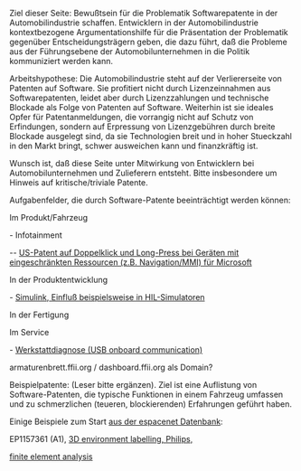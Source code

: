 Ziel dieser Seite: Bewußtsein für die Problematik Softwarepatente in der
Automobilindustrie schaffen. Entwicklern in der Automobilindustrie
kontextbezogene Argumentationshilfe für die Präsentation der Problematik
gegenüber Entscheidungsträgern geben, die dazu führt, daß die Probleme
aus der Führungsebene der Automobilunternehmen in die Politik
kommuniziert werden kann.

Arbeitshypothese: Die Automobilindustrie steht auf der Verliererseite
von Patenten auf Software. Sie profitiert nicht durch Lizenzeinnahmen
aus Softwarepatenten, leidet aber durch Lizenzzahlungen und technische
Blockade als Folge von Patenten auf Software. Weiterhin ist sie ideales
Opfer für Patentanmeldungen, die vorrangig nicht auf Schutz von
Erfindungen, sondern auf Erpressung von Lizenzgebühren durch breite
Blockade ausgelegt sind, da sie Technologien breit und in hoher
Stueckzahl in den Markt bringt, schwer ausweichen kann und finanzkräftig
ist.

Wunsch ist, daß diese Seite unter Mitwirkung von Entwicklern bei
Automobilunternehmen und Zulieferern entsteht. Bitte insbesondere um
Hinweis auf kritische/triviale Patente.

Aufgabenfelder, die durch Software-Patente beeinträchtigt werden können:

Im Produkt/Fahrzeug

\- Infotainment

\-- [US-Patent auf Doppelklick und Long-Press bei Geräten mit
eingeschränkten Ressourcen (z.B. Navigation/MMI) für
Microsoft](http://patft.uspto.gov/netacgi/nph-Parser?Sect1=PTO1&Sect2=HITOFF&d=PALL&p=1&u=/netahtml/srchnum.htm&r=1&f=G&l=50&s1=6,727,830.WKU.&OS=PN/6,727,830&RS=PN/6,727,830 "wikilink")

In der Produktentwicklung

\- [Simulink, Einfluß beispielsweise in
HIL-Simulatoren](http://swpat.ffii.org/patents/effects/simulink/index.en.html "wikilink")

In der Fertigung

Im Service

\- [Werkstattdiagnose (USB onboard
communication)](http://v3.espacenet.com/textdoc?DB=EPODOC&IDX=FR2812437 "wikilink")

armaturenbrett.ffii.org / dashboard.ffii.org als Domain?

Beispielpatente: (Leser bitte ergänzen). Ziel ist eine Auflistung von
Software-Patenten, die typische Funktionen in einem Fahrzeug umfassen
und zu schmerzlichen (teueren, blockierenden) Erfahrungen geführt haben.

Einige Beispiele zum Start [aus der espacenet
Datenbank](http://ep.espacenet.com/search97cgi/s97_cgi.exe?Action=FormGen&Template=ep/en/advanced.hts "wikilink"):

EP1157361 (A1), [3D environment labelling,
Philips,](http://v3.espacenet.com/origdoc?DB=EPODOC&IDX=US6690393&RPN=EP1157361&DOC=deb45b02a96018d3925007be863ee5b55c "wikilink")

[finite element
analysis](http://v3.espacenet.com/textdoc?DB=EPODOC&IDX=WO2004036462 "wikilink")
